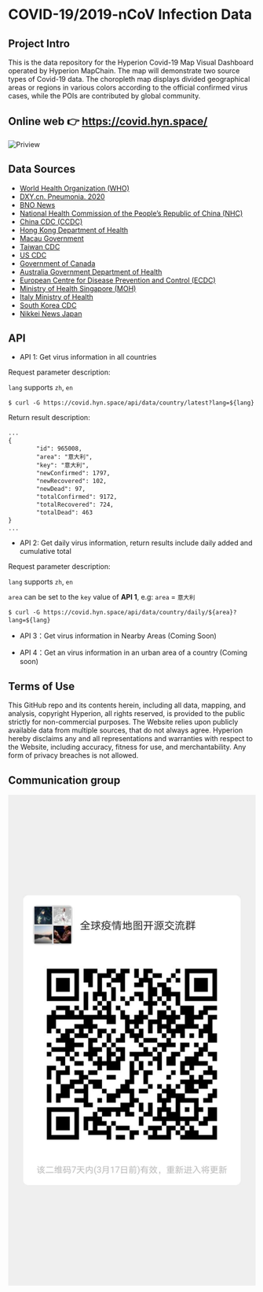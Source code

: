 # COVID-19/2019-nCoV Infection Data
## Project Intro

This is the data repository for the Hyperion Covid-19 Map Visual Dashboard operated by Hyperion MapChain. The map will demonstrate two source types of Covid-19 data. The choropleth map displays divided geographical areas or regions in various colors according to the official confirmed virus cases, while the POIs are contributed by global community.


## Online web 👉 <https://covid.hyn.space/>

![Priview](https://github.com/hyperion-hyn/COVID-2019-DATA/blob/master/web/public/website-preview.png)

## Data Sources

* [World Health Organization (WHO)](https://www.who.int/)
* [DXY.cn. Pneumonia. 2020](http://3g.dxy.cn/newh5/view/pneumonia)
* [BNO News](https://bnonews.com/index.php/2020/02/the-latest-coronavirus-cases/)
* [National Health Commission of the People’s Republic of China (NHC)](http://www.nhc.gov.cn/xcs/yqtb/list_gzbd.shtml)
* [China CDC (CCDC)](http://weekly.chinacdc.cn/news/TrackingtheEpidemic.htm)
* [Hong Kong Department of Health](https://www.chp.gov.hk/en/features/102465.html)
* [Macau Government](https://www.ssm.gov.mo/portal/)
* [Taiwan CDC](https://sites.google.com/cdc.gov.tw/2019ncov/taiwan?authuser=0)
* [US CDC](https://www.cdc.gov/coronavirus/2019-ncov/index.html)
* [Government of Canada](https://www.canada.ca/en/public-health/services/diseases/coronavirus.html)
* [Australia Government Department of Health](https://www.health.gov.au/news/coronavirus-update-at-a-glance)
* [European Centre for Disease Prevention and Control (ECDC)](https://www.ecdc.europa.eu/en/geographical-distribution-2019-ncov-cases)
* [Ministry of Health Singapore (MOH)](https://www.moh.gov.sg/covid-19)
* [Italy Ministry of Health](http://www.salute.gov.it/nuovocoronavirus)
* [South Korea CDC](https://www.cdc.go.kr/board/board.es?mid=a30402000000&bid=0030)
* [Nikkei News Japan](https://zh.cn.nikkei.com/top/2020-02-03-06-03-30.html?types[0]=8&start=0)

## API

* API 1: Get virus information in all countries

Request parameter description:

`lang` supports `zh`, `en`

```shell
$ curl -G https://covid.hyn.space/api/data/country/latest?lang=${lang}
```

Return result description:
```shell
...
{
        "id": 965008,
        "area": "意大利",
        "key": "意大利",
        "newConfirmed": 1797,
        "newRecovered": 102,
        "newDead": 97,
        "totalConfirmed": 9172,
        "totalRecovered": 724,
        "totalDead": 463
}
...
```

* API 2: Get daily virus information, return results include daily added and cumulative total

Request parameter description:

`lang` supports `zh`, `en`

`area` can be set to the `key` value of **API 1**, e.g: `area` = `意大利`

```shell
$ curl -G https://covid.hyn.space/api/data/country/daily/${area}?lang=${lang}
```

* API 3：Get virus information in Nearby Areas (Coming Soon)

* API 4：Get an virus information in an urban area of a country (Coming soon)


## Terms of Use

This GitHub repo and its contents herein, including all data, mapping, and analysis, copyright Hyperion, all rights reserved, is provided to the public strictly for non-commercial purposes. The Website relies upon publicly available data from multiple sources, that do not always agree. Hyperion hereby disclaims any and all representations and warranties with respect to the Website, including accuracy, fitness for use, and merchantability. Any form of privacy breaches is not allowed. 

## Communication group

![TEG -w140](https://github.com/hyperion-hyn/COVID-2019-DATA/blob/master/web/public/technology-qr.jpeg)







